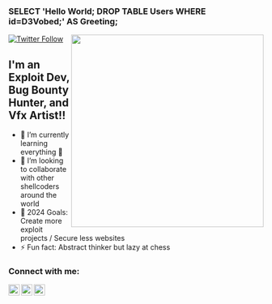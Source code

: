 ### SELECT 'Hello World; DROP TABLE Users WHERE id=D3Vobed;' AS Greeting;


[![Twitter Follow](https://img.shields.io/twitter/follow/d3vobed?color=1DA1F2&logo=twitter&style=for-the-badge)](https://twitter.com/intent/follow?screen_name=obedeee_jr)
<img align='right' src="https://github-readme-stats.vercel.app/api?username=d3vobed&show_icons=true&theme=radical" width="380">

## I'm an Exploit Dev, Bug Bounty Hunter, and Vfx Artist!!

- 🌱 I’m currently learning everything 🤣
- 👯 I’m looking to collaborate with other shellcoders around the world
- 🥅 2024 Goals: Create more exploit projects / Secure less websites
- ⚡ Fun fact: Abstract thinker but lazy at chess

### Connect with me:

[<img align="left" alt="codeSTACKr | Twitter" width="22px" src="https://cdn.jsdelivr.net/npm/simple-icons@v3/icons/twitter.svg" />][twitter]
[<img align="left" alt="codeSTACKr | LinkedIn" width="22px" src="https://cdn.jsdelivr.net/npm/simple-icons@v3/icons/linkedin.svg" />][linkedin]
[<img align="left" alt="codeSTACKr | Instagram" width="22px" src="https://cdn.jsdelivr.net/npm/simple-icons@v3/icons/hackerone.svg" />][hackerone]

 
[twitter]: https://twitter.com/obedeee_Jr
[hackerone]: https://hackerone.com/obx03
[linkedin]: https://www.linkedin.com/in/obx03

<br/>
